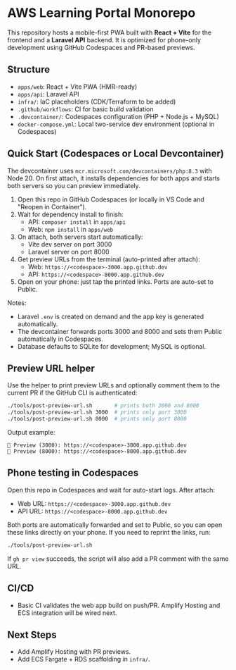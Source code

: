 # AWS Learning Portal Monorepo

This repository hosts a mobile-first PWA built with **React + Vite** for the frontend and a **Laravel API** backend. It is optimized for phone-only development using GitHub Codespaces and PR-based previews.

## Structure

- `apps/web`: React + Vite PWA (HMR-ready)
- `apps/api`: Laravel API
- `infra/`: IaC placeholders (CDK/Terraform to be added)
- `.github/workflows`: CI for basic build validation
- `.devcontainer/`: Codespaces configuration (PHP + Node.js + MySQL)
- `docker-compose.yml`: Local two-service dev environment (optional in Codespaces)

## Quick Start (Codespaces or Local Devcontainer)

The devcontainer uses `mcr.microsoft.com/devcontainers/php:8.3` with Node 20. On first attach, it installs dependencies for both apps and starts both servers so you can preview immediately.

1. Open this repo in GitHub Codespaces (or locally in VS Code and "Reopen in Container").
2. Wait for dependency install to finish:
   - API: `composer install` in `apps/api`
   - Web: `npm install` in `apps/web`
3. On attach, both servers start automatically:
   - Vite dev server on port 3000
   - Laravel server on port 8000
4. Get preview URLs from the terminal (auto-printed after attach):
   - Web: `https://<codespace>-3000.app.github.dev`
   - API: `https://<codespace>-8000.app.github.dev`
5. Open on your phone: just tap the printed links. Ports are auto-set to Public.

Notes:
- Laravel `.env` is created on demand and the app key is generated automatically.
- The devcontainer forwards ports 3000 and 8000 and sets them Public automatically in Codespaces.
- Database defaults to SQLite for development; MySQL is optional.

## Preview URL helper

Use the helper to print preview URLs and optionally comment them to the current PR if the GitHub CLI is authenticated:

```bash
./tools/post-preview-url.sh       # prints both 3000 and 8000
./tools/post-preview-url.sh 3000  # prints only port 3000
./tools/post-preview-url.sh 8000  # prints only port 8000
```

Output example:

```text
🔗 Preview (3000): https://<codespace>-3000.app.github.dev
🔗 Preview (8000): https://<codespace>-8000.app.github.dev
```

## Phone testing in Codespaces

Open this repo in Codespaces and wait for auto-start logs. After attach:

- Web URL: `https://<codespace>-3000.app.github.dev`
- API URL: `https://<codespace>-8000.app.github.dev`

Both ports are automatically forwarded and set to Public, so you can open these links directly on your phone. If you need to reprint the links, run:

```bash
./tools/post-preview-url.sh
```

If `gh pr view` succeeds, the script will also add a PR comment with the same URL.

## CI/CD

- Basic CI validates the web app build on push/PR. Amplify Hosting and ECS integration will be wired next.

## Next Steps

- Add Amplify Hosting with PR previews.
- Add ECS Fargate + RDS scaffolding in `infra/`.
